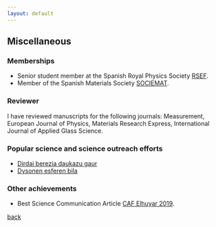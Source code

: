 ```yaml
---
layout: default
---
```


## Miscellaneous

### Memberships

- Senior student member at the Spanish Royal Physics Society [RSEF](https://rsef.es/).
- Member of the Spanish Materials Society [SOCIEMAT](https://sociemat.es/).

### Reviewer

I have reviewed manuscripts for the following journals: Measurement, European Journal of Physics, Materials Research Express, International Journal of Applied Glass Science.

### Popular science and science outreach efforts

- [Dirdai berezia daukazu gaur](https://aldizkaria.elhuyar.eus/gai-librean/dirdai-berezia-daukazu-gaur/)
- [Dysonen esferen bila](https://aldizkaria.elhuyar.eus/site_media/pdf/62-66_CAF-ELH_1_art_orokorra_Dysonen_esferen_bila.pdf)

### Other achievements

- Best Science Communication Article [CAF Elhuyar 2019](https://www.elhuyar.eus/en/site/projects/caf-elhuyar-en/prize-winners).

[back](./)
